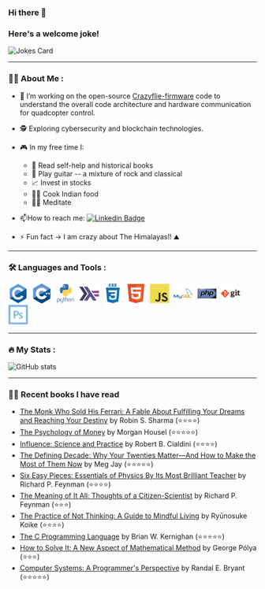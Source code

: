 ### Hi there 👋

### Here's a welcome joke!
![Jokes Card](https://readme-jokes.vercel.app/api?theme=gotham)

---

### :man_technologist: About Me :
- :telescope: I’m working on the open-source [Crazyflie-firmware](https://github.com/bitcraze/crazyflie-firmware) code to understand the overall code architecture and hardware communication for quadcopter control.

- :detective: Exploring cybersecurity and blockchain technologies.

- :video_game: In my free time I:
  -  :notebook_with_decorative_cover: Read self-help and historical books
  -  :guitar: Play guitar -- a mixture of rock and classical
  -  :chart_with_upwards_trend: Invest in stocks
  -  :man_cook: Cook Indian food
  -  :lotus_position_man: Meditate

- :mailbox:How to reach me: [![Linkedin Badge](https://img.shields.io/badge/-blue?style=flat&logo=Linkedin&logoColor=white)](https://www.linkedin.com/in/vrushank2001/)

- ⚡ Fun fact -> I am crazy about The Himalayas!! :mountain:
---

### :hammer_and_wrench: Languages and Tools :

<div>
  <img src="https://github.com/devicons/devicon/blob/master/icons/c/c-original.svg" title="C" alt="C" width="40" height="40"/>&nbsp;
  <img src="https://github.com/devicons/devicon/blob/master/icons/cplusplus/cplusplus-original.svg" title="C++" alt="C++" width="40" height="40"/>&nbsp;
  <img src="https://github.com/devicons/devicon/blob/master/icons/python/python-original-wordmark.svg" title="python" alt="python" width="40" height="40"/>&nbsp;
  <img src="https://github.com/devicons/devicon/blob/master/icons/haskell/haskell-original.svg" title="Haskell" alt="Haskell" width="40" height="40"/>&nbsp;
  <img src="https://github.com/devicons/devicon/blob/master/icons/css3/css3-plain-wordmark.svg"  title="CSS3" alt="CSS" width="40" height="40"/>&nbsp;
  <img src="https://github.com/devicons/devicon/blob/master/icons/html5/html5-original.svg" title="HTML5" alt="HTML" width="40" height="40"/>&nbsp;
  <img src="https://github.com/devicons/devicon/blob/master/icons/javascript/javascript-original.svg" title="JS" alt="JS" width="40" height="40"/>&nbsp;
  <img src="https://github.com/devicons/devicon/blob/master/icons/mysql/mysql-original-wordmark.svg" title="MySQL"  alt="MySQL" width="40" height="40"/>&nbsp;
  <img src="https://github.com/devicons/devicon/blob/master/icons/php/php-original.svg" title="PHP" alt="PHP" width="40" height="40"/>&nbsp;
  <img src="https://github.com/devicons/devicon/blob/master/icons/git/git-original-wordmark.svg" title="Git" alt="Git" width="40" height="40"/>  
  <img src="https://github.com/devicons/devicon/blob/master/icons/photoshop/photoshop-line.svg" title="photoshop" alt="photoshop" width="40" height="40"/>&nbsp;

</div>

---

### :fire: My Stats :

![GitHub stats](https://github-readme-stats.vercel.app/api?username=vrushank-agrawal&count_private=true&theme=dark&show_icons=true)

<!-- COMMENT 
[![GitHub Streak](http://github-readme-streak-stats.herokuapp.com?user=vrushank-agrawal&theme=dark&hide_border=true&date_format=M%20j%5B%2C%20Y%5D)](https://git.io/streak-stats)
-->

---

### :man_scientist: Recent books I have read
<!-- GOODREADS-LIST:START -->
- [The Monk Who Sold His Ferrari: A Fable About Fulfilling Your Dreams and Reaching Your Destiny](https://www.goodreads.com/review/show/4646461616?utm_medium=api&utm_source=rss) by Robin S. Sharma (⭐⭐⭐⭐)
- [The Psychology of Money](https://www.goodreads.com/review/show/4860941087?utm_medium=api&utm_source=rss) by Morgan Housel (⭐⭐⭐⭐⭐)
- [Influence: Science and Practice](https://www.goodreads.com/review/show/4586179791?utm_medium=api&utm_source=rss) by Robert B. Cialdini (⭐⭐⭐⭐)
- [The Defining Decade: Why Your Twenties Matter—And How to Make the Most of Them Now](https://www.goodreads.com/review/show/4411778333?utm_medium=api&utm_source=rss) by Meg Jay (⭐⭐⭐⭐⭐)
- [Six Easy Pieces: Essentials of Physics By Its Most Brilliant Teacher](https://www.goodreads.com/review/show/4646496215?utm_medium=api&utm_source=rss) by Richard P. Feynman (⭐⭐⭐⭐)
- [The Meaning of It All: Thoughts of a Citizen-Scientist](https://www.goodreads.com/review/show/4820788766?utm_medium=api&utm_source=rss) by Richard P. Feynman (⭐⭐⭐)
- [The Practice of Not Thinking: A Guide to Mindful Living](https://www.goodreads.com/review/show/4804734439?utm_medium=api&utm_source=rss) by Ryūnosuke Koike (⭐⭐⭐⭐)
- [The C Programming Language](https://www.goodreads.com/review/show/4708888485?utm_medium=api&utm_source=rss) by Brian W. Kernighan (⭐⭐⭐⭐⭐)
- [How to Solve It: A New Aspect of Mathematical Method](https://www.goodreads.com/review/show/4738654681?utm_medium=api&utm_source=rss) by George Pólya (⭐⭐⭐)
- [Computer Systems: A Programmer's Perspective](https://www.goodreads.com/review/show/4738655333?utm_medium=api&utm_source=rss) by Randal E. Bryant (⭐⭐⭐⭐⭐)
<!-- GOODREADS-LIST:END -->

<!-- COMMENT
- 👯 I’m looking to collaborate on ...
- 🤔 I’m looking for help with ...
- 💬 Ask me about ...

-->

